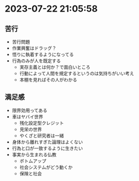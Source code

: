 # 2023-07-22 21:05:58
## 苦行
- 苦行問題
- 作業興奮はドラッグ？
- 悟りに執着するようになってる
- 行為のみが人を既定する
  - 実存主義とは何か？で面白いところ
  - 行動によって人間を規定するというのは気持ちがいい考え
  - 本棚を見ればその人がわかる

## 満足感
- 限界効用ってある
- 車はヤバイ世界
  - 残化設定型クレジット
  - 見栄の世界
  - やくざと研究者は一緒
- 身体から離れすぎた論理はよくない
- 行為と口が一致するように生きたい
- 事実から生まれる仏教
  - ボトムアップ
  - 社会システムがどう動くか
  - 保険と社会